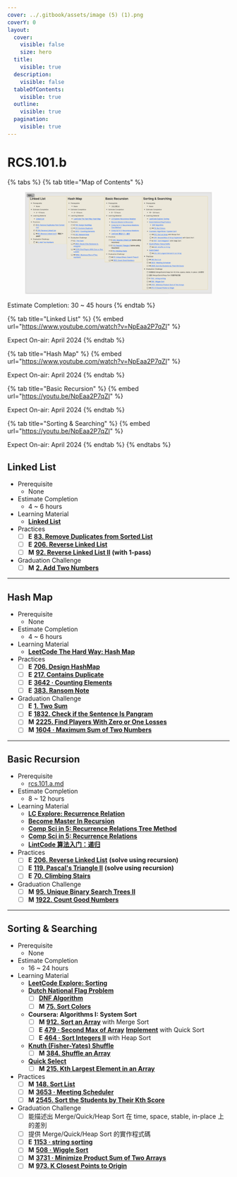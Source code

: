 ```yaml
---
cover: ../.gitbook/assets/image (5) (1).png
coverY: 0
layout:
  cover:
    visible: false
    size: hero
  title:
    visible: true
  description:
    visible: false
  tableOfContents:
    visible: true
  outline:
    visible: true
  pagination:
    visible: true
---
```


# RCS.101.b

{% tabs %}
{% tab title="Map of Contents" %}
<figure><img src="../.gitbook/assets/image (8).png" alt=""><figcaption></figcaption></figure>

Estimate Completion: 30 \~ 45 hours
{% endtab %}

{% tab title="Linked List" %}
{% embed url="https://www.youtube.com/watch?v=NpEaa2P7qZI" %}

Expect On-air: April 2024
{% endtab %}

{% tab title="Hash Map" %}
{% embed url="https://www.youtube.com/watch?v=NpEaa2P7qZI" %}

Expect On-air: April 2024
{% endtab %}

{% tab title="Basic Recursion" %}
{% embed url="https://youtu.be/NpEaa2P7qZI" %}

Expect On-air: April 2024
{% endtab %}

{% tab title="Sorting & Searching" %}
{% embed url="https://youtu.be/NpEaa2P7qZI" %}

Expect On-air: April 2024
{% endtab %}
{% endtabs %}

## Linked List

* Prerequisite
  * None
* Estimate Completion
  * 4 \~ 6 hours
* Learning Material
  * [**Linked List**](https://leetcodethehardway.com/tutorials/basic-topics/linked-list)
* Practices
  * [ ] **E** [**83. Remove Duplicates from Sorted List**](https://leetcode.com/problems/remove-duplicates-from-sorted-list/)
  * [ ] **E** [**206. Reverse Linked List**](https://leetcode.com/problems/reverse-linked-list/)
  * [ ] **M** [**92. Reverse Linked List II**](https://leetcode.com/problems/reverse-linked-list-ii/) **(with 1-pass)**
* Graduation Challenge
  * [ ] **M** [**2. Add Two Numbers**](https://leetcode.com/problems/add-two-numbers/)

***

## Hash Map

* Prerequisite
  * None
* Estimate Completion
  * 4 \~ 6 hours
* Learning Material
  * [**LeetCode The Hard Way: Hash Map**](https://leetcodethehardway.com/tutorials/basic-topics/hash-map)
* Practices
  * [ ] **E** [**706. Design HashMap**](https://leetcode.com/problems/design-hashmap/)
  * [ ] **E** [**217. Contains Duplicate**](https://leetcode.com/problems/contains-duplicate/)
  * [ ] **E** [**3642 · Counting Elements**](https://www.lintcode.com/problem/3642/)
  * [ ] **E** [**383. Ransom Note**](https://leetcode.com/problems/ransom-note/)
* Graduation Challenge
  * [ ] **E** [**1. Two Sum**](https://leetcode.com/problems/two-sum/)
  * [ ] **E** [**1832. Check if the Sentence Is Pangram**](https://leetcode.com/problems/check-if-the-sentence-is-pangram/)
  * [ ] **M** [**2225. Find Players With Zero or One Losses**](https://leetcode.com/problems/find-players-with-zero-or-one-losses/)
  * [ ] **M** [**1604 · Maximum Sum of Two Numbers**](https://www.lintcode.com/problem/1604/)

***

## Basic Recursion

* Prerequisite
  * [rcs.101.a.md](rcs.101.a.md "mention")
* Estimate Completion
  * 8 \~ 12 hours
* Learning Material
  * [**LC Explore: Recurrence Relation**](https://leetcode.com/explore/learn/card/recursion-i/251/scenario-i-recurrence-relation/1644/)
  * [**Become Master In Recursion**](https://leetcode.com/discuss/study-guide/1733447/become-master-in-recursion)
  * [**Comp Sci in 5: Recurrence Relations Tree Method**](https://www.youtube.com/watch?v=qZN0wgOQ3ao)
  * [**Comp Sci in 5: Recurrence Relations**](https://www.youtube.com/watch?v=kqoKNq2iEgw)
  * [**LintCode 算法入门：递归**](https://www.lintcode.com/course/43)
* Practices
  * [ ] **E** [**206. Reverse Linked List**](https://leetcode.com/problems/reverse-linked-list/) **(solve using recursion)**
  * [ ] **E** [**119. Pascal's Triangle II**](https://leetcode.com/problems/pascals-triangle-ii/) **(solve using recursion)**
  * [ ] **E** [**70. Climbing Stairs**](https://leetcode.com/problems/climbing-stairs/)
* Graduation Challenge
  * [ ] **M** [**95. Unique Binary Search Trees II**](https://leetcode.com/problems/unique-binary-search-trees-ii/)
  * [ ] **M** [**1922. Count Good Numbers**](https://leetcode.com/problems/count-good-numbers/)

***

## Sorting & Searching

* Prerequisite
  * None
* Estimate Completion
  * 16 \~ 24 hours
* Learning Material
  * [**LeetCode Explore: Sorting**](https://leetcode.com/explore/learn/card/sorting/)
  * [**Dutch National Flag Problem**](https://en.wikipedia.org/wiki/Dutch\_national\_flag\_problem)
    * [ ] [**DNF Algorithm**](https://www.youtube.com/watch?v=9pdkbqGwUhs)
    * [ ] **M** [**75. Sort Colors**](https://leetcode.com/problems/sort-colors/)
  * **Coursera: Algorithms I: System Sort**
    * [ ] **M** [**912.**](https://leetcode.com/problems/sort-an-array/)[ **Sor**](https://www.lintcode.com/problem/464/description)[**t an Array**](https://leetcode.com/problems/sort-an-array/) with Merge Sort
    * [ ] **E** [**479 · Second Max of Array**](https://www.lintcode.com/problem/479/?\_from=problem\_tag\&fromId=383) [**Implement**](https://leetcode.com/problems/sort-an-array/description/) with Quick Sort
    * [ ] **E** [**464 · Sort Integers II**](https://www.lintcode.com/problem/464/description) with Heap Sort
  * [**Knuth (Fisher-Yates) Shuffle**](https://www.youtube.com/watch?v=tLxBwSL3lPQ)
    * [ ] **M** [**384. Shuffle an Array**](https://leetcode.com/problems/shuffle-an-array/)
  * [**Quick Select**](https://www.lintcode.com/problem/3731/description)
    * [ ] **M** [**215. Kth Largest Element in an Array**](https://leetcode.com/problems/kth-largest-element-in-an-array/)
* Practices
  * [ ] **M** [**148. Sort List**](https://leetcode.com/problems/sort-list/)
  * [ ] **M** [**3653 · Meeting Scheduler**](https://www.lintcode.com/problem/3653/?\_from=problem\_tag\&fromId=383)
  * [ ] **M** [**2545. Sort the Students by Their Kth Score**](https://leetcode.com/problems/sort-the-students-by-their-kth-score/)
* Graduation Challenge
  * [ ] 能描述出 Merge/Quick/Heap Sort 在 time, space, stable, in-place 上的差別
  * [ ] 提供 Merge/Quick/Heap Sort 的實作程式碼
  * [ ] **E** [**1153 · string sorting**](https://www.lintcode.com/problem/1153/?showListFe=true\&page=1\&problemTypeId=2\&tagIds=383\&level=1\&ordering=id\&pageSize=50)
  * [ ] **M** [**508 · Wiggle Sort**](https://www.lintcode.com/problem/508/?showListFe=true\&page=1\&problemTypeId=2\&tagIds=383\&level=2\&ordering=level\&pageSize=50)
  * [ ] **M** [**3731 · Minimize Product Sum of Two Arrays**](https://www.lintcode.com/problem/3731/description)
  * [ ] **M** [**973. K Closest Points to Origin**](https://leetcode.com/problems/k-closest-points-to-origin/)
